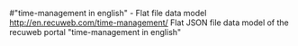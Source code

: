 #"time-management in english" - Flat file data model
http://en.recuweb.com/time-management/
Flat JSON file data model of the recuweb portal "time-management in english"
